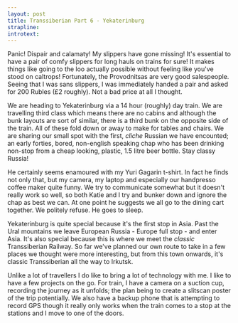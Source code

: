 ```yaml
---
layout: post
title: Transsiberian Part 6 - Yekaterinburg
strapline:
introtext: 
---
```


Panic! Dispair and calamaty! My slippers have gone missing! It's essential to have a pair of comfy slippers for long hauls on trains for sure! It makes things like going to the loo actually possible without feeling like you've stood on caltrops! Fortunately, the Provodnitsas are very good salespeople. Seeing that I was sans slippers, I was immediately handed a pair and asked for 200 Rubles (£2 roughly). Not a bad price at all I thought.

We are heading to Yekaterinburg via a 14 hour (roughly) day train. We are travelling third class which means there are no cabins and although the bunk layouts are sort of similar, there is a third bunk on the opposite side of the train. All of these fold down or away to make for tables and chairs. We are sharing our small spot with the first, *cliche* Russian we have encounted; an early forties, bored, non-english speaking chap who has been drinking non-stop from a cheap looking, plastic, 1.5 litre beer bottle. Stay classy Russia!

He certainly seems enamoured with my Yuri Gagarin t-shirt. In fact he finds not only that, but my camera, my laptop and especially our handpresso coffee maker quite funny. We try to communicate somewhat but it doesn't really work so well, so both Katie and I try and bunker down and ignore the chap as best we can. At one point he suggests we all go to the dining cart together. We politely refuse. He goes to sleep.

Yekaterinburg is quite special because it's the first stop in Asia. Past the Ural mountains we leave European Russia - Europe full stop - and enter Asia. It's also special because this is where we meet the *classic* Transsiberian Railway. So far we've planned our own route to take in a few places we thought were more interesting, but from this town onwards, it's classic Transsiberian all the way to Irkutsk.

Unlike a lot of travellers I do like to bring a lot of technology with me. I like to have a few projects on the go. For train, I have a camera on a suction cup, recording the journey as it unfolds; the plan being to create a slitscan poster of the trip potentially. We also have a backup phone that is attempting to record GPS though it really only works when the train comes to a stop at the stations and I move to one of the doors.